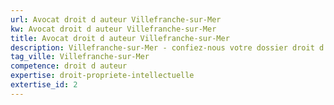 ```yaml
---
url: Avocat droit d auteur Villefranche-sur-Mer
kw: Avocat droit d auteur Villefranche-sur-Mer
title: Avocat droit d auteur Villefranche-sur-Mer
description: Villefranche-sur-Mer - confiez-nous votre dossier droit d auteur
tag_ville: Villefranche-sur-Mer
competence: droit d auteur
expertise: droit-propriete-intellectuelle
extertise_id: 2
---
```


